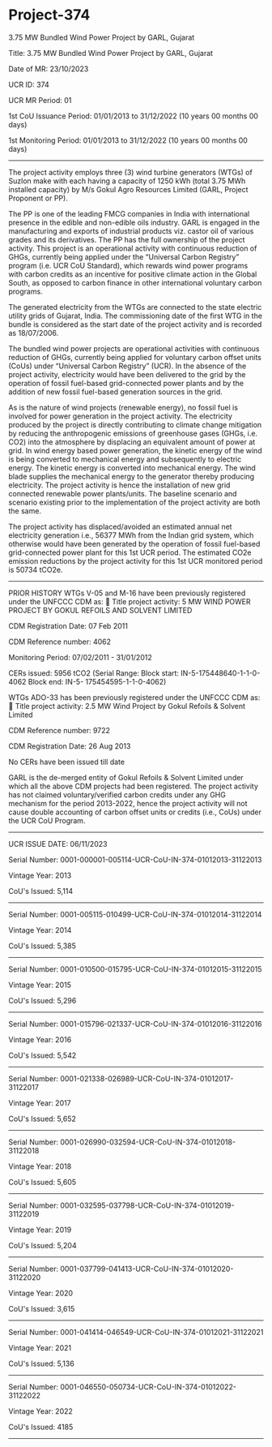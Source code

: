 # Project-374
3.75 MW Bundled Wind Power Project by GARL, Gujarat

Title: 3.75 MW Bundled Wind Power Project by GARL, Gujarat

Date of MR: 23/10/2023

UCR ID: 374

UCR MR Period: 01

1st CoU Issuance Period: 01/01/2013 to 31/12/2022 (10 years 00 months 00 days)

1st Monitoring Period: 01/01/2013 to 31/12/2022 (10 years 00 months 00 days)
_______________
The project activity employs three (3) wind turbine generators (WTGs) of Suzlon make with each
having a capacity of 1250 kWh (total 3.75 MWh installed capacity) by M/s Gokul Agro
Resources Limited (GARL, Project Proponent or PP).

The PP is one of the leading FMCG companies in India with international presence in the edible and
non-edible oils industry. GARL is engaged in the manufacturing and exports of industrial products
viz. castor oil of various grades and its derivatives. The PP has the full ownership of the project
activity. This project is an operational activity with continuous reduction of GHGs, currently being
applied under the “Universal Carbon Registry” program (i.e. UCR CoU Standard), which rewards
wind power programs with carbon credits as an incentive for positive climate action in the Global
South, as opposed to carbon finance in other international voluntary carbon programs.

The generated electricity from the WTGs are connected to the state electric utility grids of Gujarat,
India. The commissioning date of the first WTG in the bundle is considered as the start date of the
project activity and is recorded as 18/07/2006.

The bundled wind power projects are operational activities with continuous reduction of GHGs,
currently being applied for voluntary carbon offset units (CoUs) under “Universal Carbon Registry”
(UCR). In the absence of the project activity, electricity would have been delivered to the grid by
the operation of fossil fuel-based grid-connected power plants and by the addition of new fossil
fuel-based generation sources in the grid.

As is the nature of wind projects (renewable energy), no fossil fuel is involved for power generation
in the project activity. The electricity produced by the project is directly contributing to climate
change mitigation by reducing the anthropogenic emissions of greenhouse gases (GHGs, i.e. CO2)
into the atmosphere by displacing an equivalent amount of power at grid. In wind energy based
power generation, the kinetic energy of the wind is being converted to mechanical energy and
subsequently to electric energy. The kinetic energy is converted into mechanical energy. The wind
blade supplies the mechanical energy to the generator thereby producing electricity.
The project activity is hence the installation of new grid connected renewable power plants/units.
The baseline scenario and scenario existing prior to the implementation of the project activity are
both the same.

The project activity has displaced/avoided an estimated annual net electricity generation i.e., 56377
MWh from the Indian grid system, which otherwise would have been generated by the operation of
fossil fuel-based grid-connected power plant for this 1st UCR period. The estimated CO2e emission reductions by the
project activity for this 1st UCR monitored period is 50734 tCO2e.
_______________________

PRIOR HISTORY
WTGs V-05 and M-16 have been previously registered under the UNFCCC CDM as:
 Title project activity: 5 MW WIND POWER PROJECT BY GOKUL REFOILS AND SOLVENT
LIMITED

CDM Registration Date: 07 Feb 2011

CDM Reference number: 4062

Monitoring Period: 07/02/2011 - 31/01/2012

CERs issued: 5956 tCO2 (Serial Range: Block start: IN-5-175448640-1-1-0-4062 Block end: IN-5-
175454595-1-1-0-4062)

WTGs ADO-33 has been previously registered under the UNFCCC CDM as:
 Title project activity: 2.5 MW Wind Project by Gokul Refoils & Solvent Limited

CDM Reference number: 9722

CDM Registration Date: 26 Aug 2013

No CERs have been issued till date

GARL is the de-merged entity of Gokul Refoils & Solvent Limited under which all the above CDM
projects had been registered. The project activity has not claimed voluntary/verified carbon credits
under any GHG mechanism for the period 2013-2022, hence the project activity will not cause
double accounting of carbon offset units or credits (i.e., CoUs) under the UCR CoU Program. 

_________________

UCR ISSUE DATE: 06/11/2023

Serial Number: 0001-000001-005114-UCR-CoU-IN-374-01012013-31122013

Vintage Year: 2013

CoU's Issued: 5,114
____________________
Serial Number: 0001-005115-010499-UCR-CoU-IN-374-01012014-31122014

Vintage Year: 2014

CoU's Issued: 5,385
_______________________
Serial Number: 0001-010500-015795-UCR-CoU-IN-374-01012015-31122015

Vintage Year: 2015

CoU's Issued: 5,296
______________________________
Serial Number: 0001-015796-021337-UCR-CoU-IN-374-01012016-31122016

Vintage Year: 2016

CoU's Issued: 5,542
______________________
Serial Number: 0001-021338-026989-UCR-CoU-IN-374-01012017-31122017

Vintage Year: 2017

CoU's Issued: 5,652
_________________________
Serial Number: 0001-026990-032594-UCR-CoU-IN-374-01012018-31122018

Vintage Year: 2018

CoU's Issued: 5,605
________________________
Serial Number: 0001-032595-037798-UCR-CoU-IN-374-01012019-31122019

Vintage Year: 2019

CoU's Issued: 5,204
_______________________
Serial Number: 0001-037799-041413-UCR-CoU-IN-374-01012020-31122020

Vintage Year: 2020

CoU's Issued: 3,615
__________________________
Serial Number: 0001-041414-046549-UCR-CoU-IN-374-01012021-31122021

Vintage Year: 2021

CoU's Issued: 5,136
______________________________
Serial Number: 0001-046550-050734-UCR-CoU-IN-374-01012022-31122022

Vintage Year: 2022

CoU's Issued: 4185
_________________

